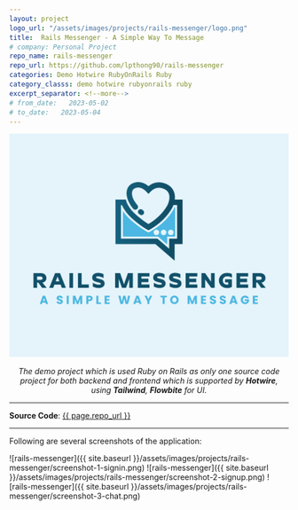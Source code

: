 ```yaml
---
layout: project
logo_url: "/assets/images/projects/rails-messenger/logo.png"
title:  Rails Messenger - A Simple Way To Message
# company: Personal Project
repo_name: rails-messenger
repo_url: https://github.com/lpthong90/rails-messenger
categories: Demo Hotwire RubyOnRails Ruby
category_classs: demo hotwire rubyonrails ruby
excerpt_separator: <!--more-->
# from_date:   2023-05-02
# to_date:   2023-05-04
---
```


<p align="center">
  <a href="/assets/images/projects/rails-messenger/thumnail.png">
    <img class="project-thumnail" src="/assets/images/projects/rails-messenger/thumnail.png" alt="Rails Messenger">
  </a>
</p>
<p align="center">
  <em>The demo project which is used Ruby on Rails as only one source code project for both backend and frontend which is supported by <b>Hotwire</b>, using <b>Tailwind</b>, <b>Flowbite</b> for UI.</em>
</p>
<!--more-->

---

**Source  Code**: <a href="{{ page.repo_url }}" target="_blank">{{ page.repo_url }}</a>

---

Following are several screenshots of the application:

<span class="">![rails-messenger]({{ site.baseurl }}/assets/images/projects/rails-messenger/screenshot-1-signin.png)</span>
<span class="">![rails-messenger]({{ site.baseurl }}/assets/images/projects/rails-messenger/screenshot-2-signup.png)</span>
<span class="">![rails-messenger]({{ site.baseurl }}/assets/images/projects/rails-messenger/screenshot-3-chat.png)</span>

<!-- • Design, develop and monitor high performance trading bots with signals based on news.

• Cooperate with R&D Team to integrate and deploy AI based services for extracting trading signals based on news.


• Design and develop scalable backtesting processes for saving time to get faster feedback results to improve AI models.

• Optimize infrastructure to save cost but still get high performance.

• Config CI/CD for testing and deploying systems safety and automatically.

• With this project, we have a bot is quite fast, it takes around 1 to 4 seconds delay to execute a trade on Binance after an impacted news released.

• Tech stack: Node.js, Python, FastAPI, Redis, AWS RDS(Postgresql), Docker, Gitlab CI/CD, AWS EKS(Kubernetes), Terraform, Ansible -->